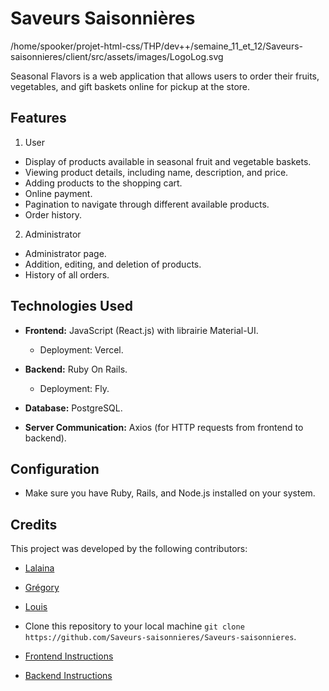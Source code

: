 # Saveurs Saisonnières

/home/spooker/projet-html-css/THP/dev++/semaine_11_et_12/Saveurs-saisonnieres/client/src/assets/images/LogoLog.svg

Seasonal Flavors is a web application that allows users to order their fruits, vegetables, and gift baskets online for pickup at the store.

## Features

1. User
* Display of products available in seasonal fruit and vegetable baskets.
* Viewing product details, including name, description, and price.
* Adding products to the shopping cart.
* Online payment.
* Pagination to navigate through different available products.
* Order history.

2. Administrator
* Administrator page.
* Addition, editing, and deletion of products.
* History of all orders.

## Technologies Used

* **Frontend:** JavaScript (React.js) with librairie Material-UI.
  * Deployment: Vercel.
* **Backend:** Ruby On Rails.
  * Deployment: Fly.

* **Database:** PostgreSQL.

* **Server Communication:** Axios (for HTTP requests from frontend to backend).


## Configuration 
* Make sure you have Ruby, Rails, and Node.js installed on your system.

## Credits
This project was developed by the following contributors:

* [Lalaina](https://github.com/R4ja34)
* [Grégory](https://github.com/GregMagnat)
* [Louis](https://github.com/LouisKzy)

* Clone this repository to your local machine ```git clone https://github.com/Saveurs-saisonnieres/Saveurs-saisonnieres```.

* [Frontend Instructions ](https://github.com/Saveurs-saisonnieres/Saveurs-saisonnieres/blob/main/client/README.md)
* [Backend Instructions ](https://github.com/Saveurs-saisonnieres/Saveurs-saisonnieres/blob/main/serveur/README.md)
